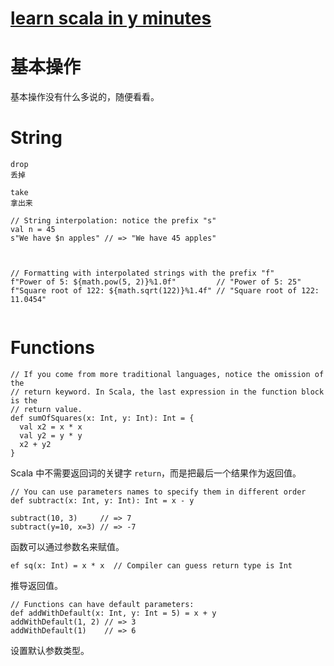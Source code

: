 # [learn scala in y minutes](https://learnxinyminutes.com/docs/scala/)
# 基本操作
基本操作没有什么多说的，随便看看。

# String
```
drop 
丢掉

take
拿出来

// String interpolation: notice the prefix "s"
val n = 45
s"We have $n apples" // => "We have 45 apples"



// Formatting with interpolated strings with the prefix "f"
f"Power of 5: ${math.pow(5, 2)}%1.0f"         // "Power of 5: 25"
f"Square root of 122: ${math.sqrt(122)}%1.4f" // "Square root of 122: 11.0454"


```

# Functions

```
// If you come from more traditional languages, notice the omission of the
// return keyword. In Scala, the last expression in the function block is the
// return value.
def sumOfSquares(x: Int, y: Int): Int = {
  val x2 = x * x
  val y2 = y * y
  x2 + y2
}

```
Scala 中不需要返回词的关键字 `return`，而是把最后一个结果作为返回值。


```
// You can use parameters names to specify them in different order
def subtract(x: Int, y: Int): Int = x - y

subtract(10, 3)     // => 7
subtract(y=10, x=3) // => -7
```
函数可以通过参数名来赋值。

```
ef sq(x: Int) = x * x  // Compiler can guess return type is Int
```
推导返回值。

```
// Functions can have default parameters:
def addWithDefault(x: Int, y: Int = 5) = x + y
addWithDefault(1, 2) // => 3
addWithDefault(1)    // => 6
```
设置默认参数类型。
